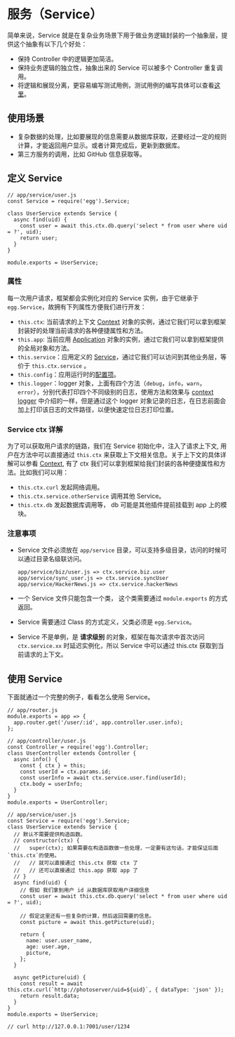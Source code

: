# 服务（Service）

简单来说，Service 就是在复杂业务场景下用于做业务逻辑封装的一个抽象层，提供这个抽象有以下几个好处：

- 保持 Controller 中的逻辑更加简洁。
- 保持业务逻辑的独立性，抽象出来的 Service 可以被多个 Controller 重复调用。
- 将逻辑和展现分离，更容易编写测试用例，测试用例的编写具体可以查看[这里](https://eggjs.org/zh-cn/core/unittest.html)。

## 使用场景

- 复杂数据的处理，比如要展现的信息需要从数据库获取，还要经过一定的规则计算，才能返回用户显示。或者计算完成后，更新到数据库。
- 第三方服务的调用，比如 GitHub 信息获取等。

## 定义 Service

```
// app/service/user.js
const Service = require('egg').Service;

class UserService extends Service {
  async find(uid) {
    const user = await this.ctx.db.query('select * from user where uid = ?', uid);
    return user;
  }
}

module.exports = UserService;
```

### 属性

每一次用户请求，框架都会实例化对应的 Service 实例，由于它继承于 `egg.Service`，故拥有下列属性方便我们进行开发：

- `this.ctx`: 当前请求的上下文 [Context](https://eggjs.org/zh-cn/basics/extend.html#context) 对象的实例，通过它我们可以拿到框架封装好的处理当前请求的各种便捷属性和方法。
- `this.app`: 当前应用 [Application](https://eggjs.org/zh-cn/basics/extend.html#application) 对象的实例，通过它我们可以拿到框架提供的全局对象和方法。
- `this.service`：应用定义的 [Service](https://eggjs.org/zh-cn/basics/service.html)，通过它我们可以访问到其他业务层，等价于 `this.ctx.service` 。
- `this.config`：应用运行时的[配置项](https://eggjs.org/zh-cn/basics/config.html)。
- `this.logger`：logger 对象，上面有四个方法（`debug`，`info`，`warn`，`error`），分别代表打印四个不同级别的日志，使用方法和效果与 [context logger](https://eggjs.org/zh-cn/core/logger.html#context-logger) 中介绍的一样，但是通过这个 logger 对象记录的日志，在日志前面会加上打印该日志的文件路径，以便快速定位日志打印位置。

### Service ctx 详解

为了可以获取用户请求的链路，我们在 Service 初始化中，注入了请求上下文, 用户在方法中可以直接通过 `this.ctx` 来获取上下文相关信息。关于上下文的具体详解可以参看 [Context](https://eggjs.org/zh-cn/basics/extend.html#context), 有了 ctx 我们可以拿到框架给我们封装的各种便捷属性和方法。比如我们可以用：

- `this.ctx.curl` 发起网络调用。
- `this.ctx.service.otherService` 调用其他 Service。
- `this.ctx.db` 发起数据库调用等， db 可能是其他插件提前挂载到 app 上的模块。

### 注意事项

- Service 文件必须放在 `app/service` 目录，可以支持多级目录，访问的时候可以通过目录名级联访问。

  ```
  app/service/biz/user.js => ctx.service.biz.user
  app/service/sync_user.js => ctx.service.syncUser
  app/service/HackerNews.js => ctx.service.hackerNews
  ```

- 一个 Service 文件只能包含一个类， 这个类需要通过 `module.exports` 的方式返回。

- Service 需要通过 Class 的方式定义，父类必须是 `egg.Service`。

- Service 不是单例，是 **请求级别** 的对象，框架在每次请求中首次访问 `ctx.service.xx` 时延迟实例化，所以 Service 中可以通过 this.ctx 获取到当前请求的上下文。

## 使用 Service

下面就通过一个完整的例子，看看怎么使用 Service。

```
// app/router.js
module.exports = app => {
  app.router.get('/user/:id', app.controller.user.info);
};

// app/controller/user.js
const Controller = require('egg').Controller;
class UserController extends Controller {
  async info() {
    const { ctx } = this;
    const userId = ctx.params.id;
    const userInfo = await ctx.service.user.find(userId);
    ctx.body = userInfo;
  }
}
module.exports = UserController;

// app/service/user.js
const Service = require('egg').Service;
class UserService extends Service {
  // 默认不需要提供构造函数。
  // constructor(ctx) {
  //   super(ctx); 如果需要在构造函数做一些处理，一定要有这句话，才能保证后面 `this.ctx`的使用。
  //   // 就可以直接通过 this.ctx 获取 ctx 了
  //   // 还可以直接通过 this.app 获取 app 了
  // }
  async find(uid) {
    // 假如 我们拿到用户 id 从数据库获取用户详细信息
    const user = await this.ctx.db.query('select * from user where uid = ?', uid);

    // 假定这里还有一些复杂的计算，然后返回需要的信息。
    const picture = await this.getPicture(uid);

    return {
      name: user.user_name,
      age: user.age,
      picture,
    };
  }

  async getPicture(uid) {
    const result = await this.ctx.curl(`http://photoserver/uid=${uid}`, { dataType: 'json' });
    return result.data;
  }
}
module.exports = UserService;

// curl http://127.0.0.1:7001/user/1234
```